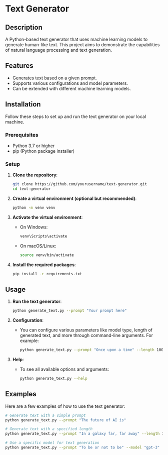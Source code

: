 # Text Generator

## Description
A Python-based text generator that uses machine learning models to generate human-like text. This project aims to demonstrate the capabilities of natural language processing and text generation.

## Features
- Generates text based on a given prompt.
- Supports various configurations and model parameters.
- Can be extended with different machine learning models.

## Installation
Follow these steps to set up and run the text generator on your local machine.

### Prerequisites
- Python 3.7 or higher
- pip (Python package installer)

### Setup
1. **Clone the repository**:
    ```sh
    git clone https://github.com/yourusername/text-generator.git
    cd text-generator
    ```

2. **Create a virtual environment (optional but recommended)**:
    ```sh
    python -m venv venv
    ```

3. **Activate the virtual environment**:
    - On Windows:
        ```sh
        venv\Scripts\activate
        ```
    - On macOS/Linux:
        ```sh
        source venv/bin/activate
        ```

4. **Install the required packages**:
    ```sh
    pip install -r requirements.txt
    ```

## Usage
1. **Run the text generator**:
    ```sh
    python generate_text.py --prompt "Your prompt here"
    ```

2. **Configuration**:
    - You can configure various parameters like model type, length of generated text, and more through command-line arguments. For example:
        ```sh
        python generate_text.py --prompt "Once upon a time" --length 100 --model "gpt-3"
        ```

3. **Help**:
    - To see all available options and arguments:
        ```sh
        python generate_text.py --help
        ```

## Examples
Here are a few examples of how to use the text generator:

```sh
# Generate text with a simple prompt
python generate_text.py --prompt "The future of AI is"

# Generate text with a specified length
python generate_text.py --prompt "In a galaxy far, far away" --length 150

# Use a specific model for text generation
python generate_text.py --prompt "To be or not to be" --model "gpt-3"
